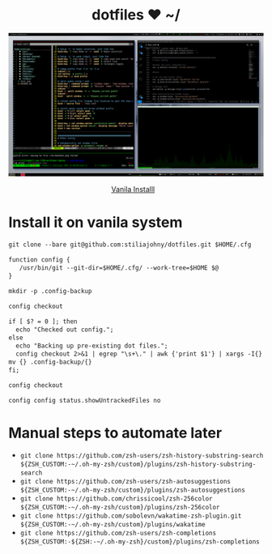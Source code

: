 
<h1 align="center">dotfiles ❤ ~/</h1

![](.config/wallpaper/screenshot/screen.png)

<p align="center">
    <a href="#vanila">Vanila Installl</a>&nbsp;&nbsp;&nbsp;
</p>

# <a name="vanila"></a>Install it on vanila system

```
git clone --bare git@github.com:stiliajohny/dotfiles.git $HOME/.cfg
```

```
function config {
   /usr/bin/git --git-dir=$HOME/.cfg/ --work-tree=$HOME $@
}
```

```
mkdir -p .config-backup
```

```
config checkout
```

```
if [ $? = 0 ]; then
  echo "Checked out config.";
else
  echo "Backing up pre-existing dot files.";
  config checkout 2>&1 | egrep "\s+\." | awk {'print $1'} | xargs -I{} mv {} .config-backup/{}
fi;
```

```
config checkout
```

```
config config status.showUntrackedFiles no
```


# Manual steps to automate later 

- `git clone https://github.com/zsh-users/zsh-history-substring-search ${ZSH_CUSTOM:-~/.oh-my-zsh/custom}/plugins/zsh-history-substring-search`
- `git clone https://github.com/zsh-users/zsh-autosuggestions ${ZSH_CUSTOM:-~/.oh-my-zsh/custom}/plugins/zsh-autosuggestions`
- `git clone https://github.com/chrissicool/zsh-256color ${ZSH_CUSTOM:-~/.oh-my-zsh/custom}/plugins/zsh-256color`
- `git clone https://github.com/sobolevn/wakatime-zsh-plugin.git ${ZSH_CUSTOM:-~/.oh-my-zsh/custom}/plugins/wakatime`
- `git clone https://github.com/zsh-users/zsh-completions ${ZSH_CUSTOM:-${ZSH:-~/.oh-my-zsh}/custom}/plugins/zsh-completions`
